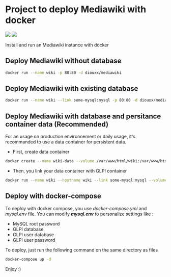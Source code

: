 # Project to deploy Mediawiki with docker

[![](https://images.microbadger.com/badges/version/diouxx/mediawiki.svg)](http://microbadger.com/images/diouxx/mediawiki "Get your own version badge on microbadger.com")
[![](https://images.microbadger.com/badges/image/diouxx/mediawiki.svg)](http://microbadger.com/images/diouxx/mediawiki "Get your own image badge on microbadger.com")

Install and run an Mediawiki instance with docker

## Deploy Mediawiki without database
```sh
docker run --name wiki -p 80:80 -d diouxx/mediawiki
```

## Deploy Mediawiki with existing database
```sh
docker run --name wiki --link some-mysql:mysql -p 80:80 -d diouxx/mediawiki
```

## Deploy Mediawiki with database and persitance container data (Recommended)

For an usage on production environnement or daily usage, it's recommanded to use a data container for persistent data.

* First, create data container

```sh
docker create --name wiki-data --volume /var/www/html/wiki:/var/www/html/wiki busybox /bin/true
```

* Then, you link your data container with GLPI container

```sh
docker run --name wiki --hostname wiki --link some-mysql:mysql --volumes-from wiki-data -p 80:80 -d diouxx/mediawiki
```

## Deploy with docker-compose

To deploy with docker compose, you use *docker-compose.yml* and *mysql.env* file.
You can modify **_mysql.env_** to personalize settings like :

* MySQL root password
* GLPI database
* GLPI user database
* GLPI user password

To deploy, just run the following command on the same directory as files

```sh
docker-compose up -d
```

Enjoy :)
